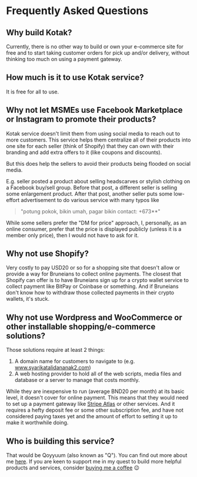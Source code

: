 # Frequently Asked Questions

## Why build Kotak?

Currently, there is no other way to build or own your e-commerce site for free and to start taking customer orders for pick up and/or delivery, without thinking too much on using a payment gateway.

## How much is it to use Kotak service?

It is free for all to use.

## Why not let MSMEs use Facebook Marketplace or Instagram to promote their products?

Kotak service doesn't limit them from using social media to reach out to more customers. This service helps them centralize all of their products into one site for each seller (think of Shopify) that they can own with their branding and add extra offers to it (like coupons and discounts).

But this does help the sellers to avoid their products being flooded on social media.

E.g. seller posted a product about selling headscarves or stylish clothing on a Facebook buy/sell group. Before that post, a different seller is selling some enlargement product. After that post, another seller puts some low-effort advertisement to do various service with many typos like

> "potung pokok, bikin umah, pagar bikin contact: +673**"

While some sellers prefer the "DM for price" approach, I, personally, as an online consumer, prefer that the price is displayed publicly (unless it is a member only price), then I would not have to ask for it.

## Why not use Shopify?

Very costly to pay USD20 or so for a shopping site that doesn't allow or provide a way for Bruneians to collect online payments. The closest that Shopify can offer is to have Bruneians sign up for a crypto wallet service to collect payment like BitPay or Coinbase or something. And if Bruneians don't know how to withdraw those collected payments in their crypto wallets, it's stuck.

## Why not use Wordpress and WooCommerce or other installable shopping/e-commerce solutions?

Those solutions require at least 2 things:

1. A domain name for customers to navigate to (e.g. www.syarikatalidananak2.com)
2. A web hosting provider to hold all of the web scripts, media files and database or a server to manage that costs monthly.

While they are inexpensive to run (average BND20 per month) at its basic level, it doesn't cover for online payment. This means that they would need to set up a payment gateway like [Stripe Atlas](https://stripe.com/atlas) or other services. And it requires a hefty deposit fee or some other subscription fee, and have not considered paying taxes yet and the amount of effort to setting it up to make it worthwhile doing.

## Who is building this service?

That would be Qoyyuum (also known as "Q"). You can find out more about me [here](https://about.me/qoyyuum). If you are keen to support me in my quest to build more helpful products and services, consider [buying me a coffee](https://buymeacoffee.com/qoyyuum) 😉


